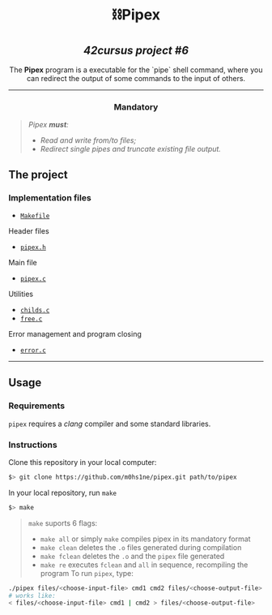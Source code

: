 <h1 align=center>
	<b>⛓Pipex</b>
</h1>

<h2 align=center>
	 <i>42cursus project #6</i>
</h2>

<p align=center>
	The <b>Pipex</b> program is a executable for the `pipe` shell command, where you can redirect the output of some commands to the input of others. 


---

<h3 align=center>
Mandatory
</h3>

> <i> Pipex <b>must</b>: 
> - Read and write from/to files;
> - Redirect single pipes and truncate existing file output.</i>
<h3 align=center>
<h2>
The project
</h2>


### Implementation files
	
- [`Makefile`](Makefile)

Header files
- [`pipex.h`](inc/pipex.h)

Main file	
- [`pipex.c`](main/pipex.c)

Utilities
- [`childs.c`](main/childs.c)
- [`free.c`](main/free.c)

Error management and program closing
- [`error.c`](main/error.c)

---
<h2>
Usage
</h2>

### Requirements
`pipex` requires a *clang* compiler and some standard libraries. 

### Instructions

Clone this repository in your local computer:

```sh
$> git clone https://github.com/m0hs1ne/pipex.git path/to/pipex
```

In your local repository, run `make`

```sh
$> make 
```

> `make` suports 6 flags:
> - `make all` or simply `make` compiles pipex in its mandatory format
> - `make clean` deletes the `.o` files generated during compilation
> - `make fclean` deletes the `.o` and the `pipex` file generated
> - `make re` executes `fclean` and `all` in sequence, recompiling the program
To run `pipex`, type:
```sh
./pipex files/<choose-input-file> cmd1 cmd2 files/<choose-output-file>
# works like: 
< files/<choose-input-file> cmd1 | cmd2 > files/<choose-output-file>
```
